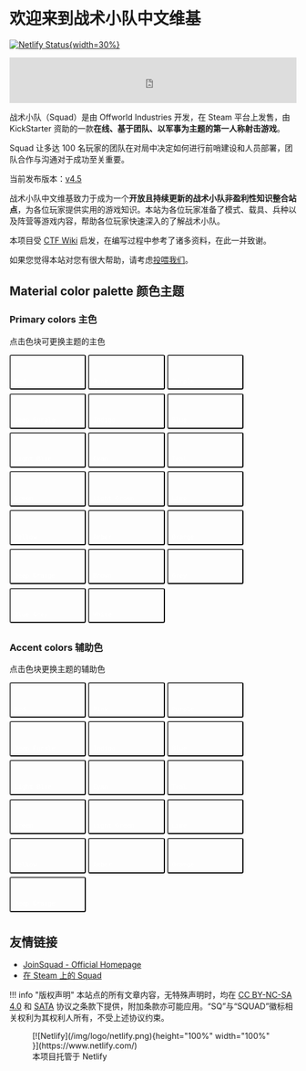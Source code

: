 # 欢迎来到战术小队中文维基

[![Netlify Status](https://api.netlify.com/api/v1/badges/0731eb51-4daf-4794-86f1-f10af6cda9db/deploy-status){width=30%}](https://app.netlify.com/sites/polite-stroopwafel-e18e0d/deploys)

<iframe src="https://kookapp.cn/widget?id=4939320590138488&theme=dark" width="100%" height="80" allowtransparency="true" frameborder="0"></iframe>

战术小队（Squad）是由 Offworld Industries 开发，在 Steam 平台上发售，由 KickStarter 资助的一款**在线、基于团队、以军事为主题的第一人称射击游戏**。

Squad 让多达 100 名玩家的团队在对局中决定如何进行前哨建设和人员部署，团队合作与沟通对于成功至关重要。

当前发布版本：[v4.5](./update/v4.5/release-notes/)

战术小队中文维基致力于成为一个**开放且持续更新的战术小队非盈利性知识整合站点**，为各位玩家提供实用的游戏知识。本站为各位玩家准备了模式、载具、兵种以及阵营等游戏内容，帮助各位玩家快速深入的了解战术小队。

本项目受 [CTF Wiki](https://ctf-wiki.org/) 启发，在编写过程中参考了诸多资料，在此一并致谢。

如果您觉得本站对您有很大帮助，请考虑[投喂我们](./intro/support)。


## Material color palette 颜色主题

### Primary colors 主色

点击色块可更换主题的主色
<div class="tx-switch">
<button data-md-color-primary="red"><code>Red</code></button>
<button data-md-color-primary="pink"><code>Pink</code></button>
<button data-md-color-primary="purple"><code>Purple</code></button>
<button data-md-color-primary="deep-purple"><code>Deep Purple</code></button>
<button data-md-color-primary="indigo"><code>Indigo</code></button>
<button data-md-color-primary="blue"><code>Blue</code></button>
<button data-md-color-primary="light-blue"><code>Light Blue</code></button>
<button data-md-color-primary="cyan"><code>Cyan</code></button>
<button data-md-color-primary="teal"><code>Teal</code></button>
<button data-md-color-primary="green"><code>Green</code></button>
<button data-md-color-primary="light-green"><code>Light Green</code></button>
<button data-md-color-primary="lime"><code>Lime</code></button>
<button data-md-color-primary="yellow"><code>Yellow</code></button>
<button data-md-color-primary="amber"><code>Amber</code></button>
<button data-md-color-primary="orange"><code>Orange</code></button>
<button data-md-color-primary="deep-orange"><code>Deep Orange</code></button>
<button data-md-color-primary="brown"><code>Brown</code></button>
<button data-md-color-primary="grey"><code>Grey</code></button>
<button data-md-color-primary="blue-grey"><code>Blue Grey</code></button>
<button data-md-color-primary="white"><code>White</code></button>
</div>
<script>
  var buttons = document.querySelectorAll("button[data-md-color-primary]");
  Array.prototype.forEach.call(buttons, function(button) {
    button.addEventListener("click", function() {
      document.body.dataset.mdColorPrimary = this.dataset.mdColorPrimary;
      localStorage.setItem("data-md-color-primary",this.dataset.mdColorPrimary);
    })
  })
</script>

### Accent colors 辅助色

点击色块更换主题的辅助色
<div class="tx-switch">
<button data-md-color-accent="red"><code>Red</code></button>
<button data-md-color-accent="pink"><code>Pink</code></button>
<button data-md-color-accent="purple"><code>Purple</code></button>
<button data-md-color-accent="deep-purple"><code>Deep Purple</code></button>
<button data-md-color-accent="indigo"><code>Indigo</code></button>
<button data-md-color-accent="blue"><code>Blue</code></button>
<button data-md-color-accent="light-blue"><code>Light Blue</code></button>
<button data-md-color-accent="cyan"><code>Cyan</code></button>
<button data-md-color-accent="teal"><code>Teal</code></button>
<button data-md-color-accent="green"><code>Green</code></button>
<button data-md-color-accent="light-green"><code>Light Green</code></button>
<button data-md-color-accent="lime"><code>Lime</code></button>
<button data-md-color-accent="yellow"><code>Yellow</code></button>
<button data-md-color-accent="amber"><code>Amber</code></button>
<button data-md-color-accent="orange"><code>Orange</code></button>
<button data-md-color-accent="deep-orange"><code>Deep Orange</code></button>
</div>
<script>
  var buttons = document.querySelectorAll("button[data-md-color-accent]");
  Array.prototype.forEach.call(buttons, function(button) {
    button.addEventListener("click", function() {
      document.body.dataset.mdColorAccent = this.dataset.mdColorAccent;
      localStorage.setItem("data-md-color-accent",this.dataset.mdColorAccent);
    })
  })
</script>

<style>
button[data-md-color-accent]> code {
    background-color: var(--md-code-bg-color);
    color: var(--md-accent-fg-color);
  }
button[data-md-color-primary] > code {
    background-color: var(--md-code-bg-color);
    color: var(--md-primary-fg-color);
  }
button[data-md-color-primary='white'] > code {
    background-color: var(--md-primary-bg-color);
    color: var(--md-primary-fg-color);
  }
button[data-md-color-accent],button[data-md-color-primary],button[data-md-color-scheme]{
    width: 8.4rem;
    margin-bottom: .4rem;
    padding: 2.4rem .4rem .4rem;
    transition: background-color .25s,opacity .25s;
    border-radius: .2rem;
    color: #fff;
    font-size: .8rem;
    text-align: left;
    cursor: pointer;
}
button[data-md-color-accent]{
  background-color: var(--md-accent-fg-color);
}
button[data-md-color-primary]{
  background-color: var(--md-primary-fg-color);
}
button[data-md-color-scheme='default']{
  background-color: hsla(0, 0%, 100%, 1);
}
button[data-md-color-scheme='slate']{
  background-color: var(--md-default-bg-color);
}
button[data-md-color-accent]:hover, button[data-md-color-primary]:hover {
    opacity: .75;
}
</style>

## 友情链接

- [JoinSquad - Official Homepage](https://joinsquad.com/)
- [在 Steam 上的 Squad](https://store.steampowered.com/app/393380)

!!! info "版权声明"
    本站点的所有文章内容，无特殊声明时，均在 [CC BY-NC-SA 4.0](https://creativecommons.org/licenses/by-nc-sa/4.0/deed.zh) 和 [SATA](https://github.com/ztrix/sata-license) 协议之条款下提供，附加条款亦可能应用。“SQ”与“SQUAD”徽标相关权利为其权利人所有，不受上述协议约束。

<figure markdown>
  [![Netlify](/img/logo/netlify.png){height="100%" width="100%" }](https://www.netlify.com/)
  <figcaption>本项目托管于 Netlify</figcaption>
</figure>